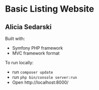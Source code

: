 Basic Listing Website
=====================

Alicia Sedarski
---------------

Built with:
  * Symfony PHP framework
  * MVC framework format

To run locally:
  * run `composer update`
  * run `php bin/console server:run`
  * Open http://localhost:8000/
